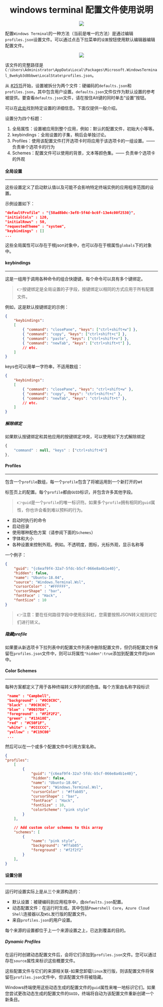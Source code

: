 <div style="text-align:center;">
    <h1>
        windows terminal 配置文件使用说明
    </h1>
    <img src="./static/imgs/windows_termial.jpg" />
</div>

配置`Windows Terminal`的一种方法（当前是唯一的方法）是通过编辑`profiles.json`设置文件。可以通过点击下拉菜单的`设置`按钮使用默认编辑器编辑配置文件。

<div style="text-align:center;">
    <img src="./static/imgs/批注 2020-03-18 104111.jpg" />
</div>

该文件的完整路径是`C:\Users\Administrator\AppData\Local\Packages\Microsoft.WindowsTerminal_8wekyb3d8bbwe\LocalState\profiles.json`。

从 [#2515](https://github.com/microsoft/terminal/pull/2515)开始，设置被拆分为两个文件：硬编码的`defaults.json`和`profiles.json`，其中包含用户设置。`defaults.json`文件仅作为默认设置的参考被提供。要查看``defaults.json``文件，请在按住Alt键的同时单击“设置”按钮。

可以在[此处](https://github.com/microsoft/terminal/blob/master/doc/cascadia/SettingsSchema.md)找到特定设置的详细信息。下面仅提供一般介绍。

设置分为四个标题：

1. 全局属性：设置被应用到整个应用，例如：默认的配置文件，初始大小等等。
2. keybindings：全局设置的子集，稍后会单独讨论。
3. Profiles：使用该配置文件打开选项卡时将应用于该选项卡的一组设置。—— 负责单个选项卡的行为
4. Schemes：配置文件可以使用的背景，文本等颜色集。—— 负责单个选项卡的外观

#### 全局设置

***

这些设置定义了启动默认值以及可能不会影响特定终端实例的应用程序范围的设置。

示例设置如下：

```json
"defaultProfile" : "{58ad8b0c-3ef8-5f4d-bc6f-13e4c00f2530}",
"initialCols" : 120,
"initialRows" : 50,
"requestedTheme" : "system",
"keybindings" : []
...
```

这些全局属性可以存在于根json对象中，也可以存在于根属性`globals`下的对象中。

#### keybindings

***

这是一组用于调用各种命令的组合快捷键。每个命令可以具有多个键绑定。

> 👉按键绑定是全局设置的子字段，按键绑定以相同的方式应用于所有配置文件。

例如，这是默认按键绑定的示例：

```json
{
    "keybindings":
    [
        { "command": "closePane", "keys": ["ctrl+shift+w"] },
        { "command": "copy", "keys": ["ctrl+shift+c"] },
        { "command": "paste", "keys": ["ctrl+shift+v"] },
        { "command": "newTab", "keys": ["ctrl+shift+t"] },
        // etc.
    ]
}
```

keys也可以用单一字符串，不适用数组：

```json
{
    "keybindings":
    [
        { "command": "closePane", "keys": "ctrl+shift+w" },
        { "command": "copy", "keys": "ctrl+shift+c" },
        { "command": "newTab", "keys": "ctrl+shift+t" },
        // etc.
    ]
}
```

##### 解除绑定

如果默认按键绑定和其他应用的按键绑定冲突，可以使用如下方式解除绑定

```js
{
    "command" : null, "keys" : ["ctrl+shift+6"]
},
```

#### Profiles

***

包含一个`profile`数组，每一个`profile`包含了将被运用到一个新打开的wt

标签页上的配置。每个`profile`都由`GUID`标识，并包含许多其他字段。

> 👉`guid`是一个`profile`的唯一标识符。如果多个`profile`拥有相同的`guid`属性，你也许会看到难以预料的行为。

+ 启动时执行的命令
+ 启动目录
+ 使用哪种配色方案（请参阅下面的`Schemes`）
+ 字体和大小
+ 各种设置来控制外观。例如。不透明度，图标，光标外观，显示名称等

一个例子：

```json
{
    "guid": "{c6eaf9f4-32a7-5fdc-b5cf-066e8a4b1e40}",
    "hidden": false,
    "name": "Ubuntu-18.04",
    "source": "Windows.Terminal.Wsl",
    "cursorColor" : "#FFFFFF",
    "cursorShape" : "bar",
    "fontFace" : "Hack",
    "fontSize" : 10
}
```

> 👉注意：要在任何路径字段中使用反斜杠，您需要按照JSON转义规则对它们进行转义。

##### 隐藏profile

如果要从新选项卡下拉列表中的配置文件列表中删除配置文件，但仍将配置文件保留在`profiles.json`文件中，则可以将属性`"hidden":true`添加到配置文件的json中。

#### Color Schemes

***

每种方案都定义了用于各种终端转义序列的颜色值。每个方案由名称字段标识

```json
 "name" : "Campbell",
 "background" : "#0C0C0C",
 "black" : "#0C0C0C",
 "blue" : "#0037DA",
 "foreground" : "#F2F2F2",
 "green" : "#13A10E",
 "red" : "#C50F1F",
 "white" : "#CCCCCC",
 "yellow" : "#C19C00"
 ...
```

然后可以在一个或多个配置文件中引用方案名称。

```json
{
"profiles":
    [
        {
            "guid": "{c6eaf9f4-32a7-5fdc-b5cf-066e8a4b1e40}",
            "hidden": false,
            "name": "Ubuntu-18.04",
            "source": "Windows.Terminal.Wsl",
            "cursorColor" : "#ffab85",
            "cursorShape" : "bar",
            "fontFace" : "Hack",
            "fontSize" : 10,
            "colorScheme": "pink style"
        }
    ],

    // Add custom color schemes to this array
    "schemes": [
        {
            "name": "pink style",
            "background": "#ffab85",
            "foreground" : "#f2f2f2"
        }
    ],
}
```

#### 设置分层

***

运行时设置实际上是从三个来源构造的：

+ 默认设置：被硬编码到应用程序中，由`defaults.json`配置。
+ 动态配置文件：在运行时生成。其中包括`Powershell Core`，`Azure Cloud Shell`连接器以及`WSL`发行版的配置文件。
+ 来自`profiles.json`的用户设置。

每个来源的设置都位于上一个来源设置之上，已达到覆盖的目的。

##### Dynamic Profiles

在运行时创建动态配置文件后，会将它们添加到`profiles.json`文件。您可以通过存在`source`属性来标识这些概要文件。

这些配置文件与它们的来源相关联-如果您卸载`linux`发行版，则该配置文件将保留在`profiles.json`文件中，但该配置文件将被隐藏。

Windows终端使用这些动态生成的配置文件的`guid`属性来唯一地标识它们。如果您尝试更改动态生成的配置文件的`GUID`，终端将自动为该配置文件重新创建一个新条目。